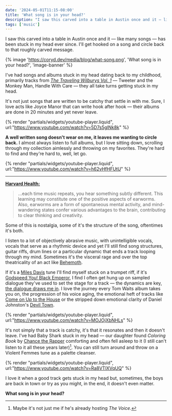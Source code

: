 ```yaml
---
date: '2024-05-01T11:15-08:00'
title: 'What song is in your head?'
description: "I saw this carved into a table in Austin once and it — like many songs — has been stuck in my head ever since. I'll get hooked on a song and circle back to that roughly carved message."
tags: ['music']
---
```

I saw this carved into a table in Austin once and it — like many songs — has been stuck in my head ever since. I'll get hooked on a song and circle back to that roughly carved message.<!-- excerpt -->

{% image 'https://coryd.dev/media/blog/what-song.png', 'What song is in your head?', 'image-banner' %}

I've had songs and albums stuck in my head dating back to my childhood, primarily tracks from [*The Traveling Wilburys Vol. 1*](https://en.wikipedia.org/wiki/Traveling_Wilburys_Vol._1) — Tweeter and the Monkey Man, Handle With Care — they all take turns getting stuck in my head.

It's not just songs that are written to be catchy that settle in with me. Sure, I love acts like Joyce Manor that can write hook after hook — their albums are done in 20 minutes and yet never leave.

{% render "partials/widgets/youtube-player.liquid", url:"https://www.youtube.com/watch?v=5D7s5glNk8k" %}

<strong class="highlight-text">A well written song doesn't wear on me, it leaves me wanting to circle back.</strong> I almost always listen to full albums, but I love sitting down, scrolling through my collection aimlessly and throwing on my favorites. They're hard to find and they're hard to, well, let go.

{% render "partials/widgets/youtube-player.liquid", url:"https://www.youtube.com/watch?v=h62vHfHFUtU" %}

---

**[Harvard Health:](https://www.health.harvard.edu/blog/why-you-cant-get-a-song-out-of-your-head-and-what-to-do-about-it-2017100412490)**
> …each time music repeats, you hear something subtly different. This learning may constitute one of the positive aspects of earworms. Also, earworms are a form of spontaneous mental activity, and mind-wandering states confer various advantages to the brain, contributing to clear thinking and creativity.

Some of this is nostalgia, some of it's the structure of the song, oftentimes it's both.

I listen to a lot of objectively abrasive music, with unintelligible vocals, vocals that serve as a rhythmic device and yet I'll still find song structures, guitar riffs, drum lines or a particular dynamic that ends a track looping through my mind. Sometimes it's the visceral rage and over the top theatricality of an act like [Behemoth](https://en.wikipedia.org/wiki/Behemoth_%28band%29).

If it's a [Miles Davis](https://en.wikipedia.org/wiki/Miles_Davis) tune I'll find myself stuck on a trumpet riff, if it's [Godspeed You! Black Emperor](https://en.wikipedia.org/wiki/Godspeed_You!_Black_Emperor), I find I often get hung up on sampled dialogue they've used to set the stage for a track — the dynamics are key, [the dialogue draws me in](https://www.youtube.com/watch?v=VGKc3T7OVHE). I love the journey every Tom Waits album takes you on, the progression of his voice aging, the emotional heft of tracks like [Come on Up to the House](https://en.wikipedia.org/wiki/Come_On_Up_to_the_House) or the stripped down emotional clarity of Daniel Johnston's [Devil Town](https://www.youtube.com/watch?v=iFivJr41y4s).

{% render "partials/widgets/youtube-player.liquid", url:"https://www.youtube.com/watch?v=MOJOjXbNHLs" %}

It's not simply that a track is catchy, it's that it resonates and then it doesn't leave. I've had Baby Shark stuck in my head — our daughter found *Coloring Book* by [Chance the Rapper](https://en.wikipedia.org/wiki/Chance_the_Rapper) comforting and often fell asleep to it (I still can't listen to it all these years later)[^1]. You can still turn around and throw on a Violent Femmes tune as a palette cleanser.

{% render "partials/widgets/youtube-player.liquid", url:"https://www.youtube.com/watch?v=Ra8VTlXVqUQ" %}

I love it when a good track gets stuck in my head but, sometimes, the boys are back in town or try as you might, in the end, it doesn't even matter.

<strong class="highlight-text">What song is in your head?</strong>

[^1]: Maybe it's not just me if he's already hosting *The Voice*.